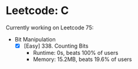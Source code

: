 # Leetcode: C
Currently working on Leetcode 75:
- Bit Manipulation
  - [X] \[Easy] 338. Counting Bits
    - Runtime: 0s, beats 100% of users
    - Memory: 15.2MB, beats 19.6% of users
